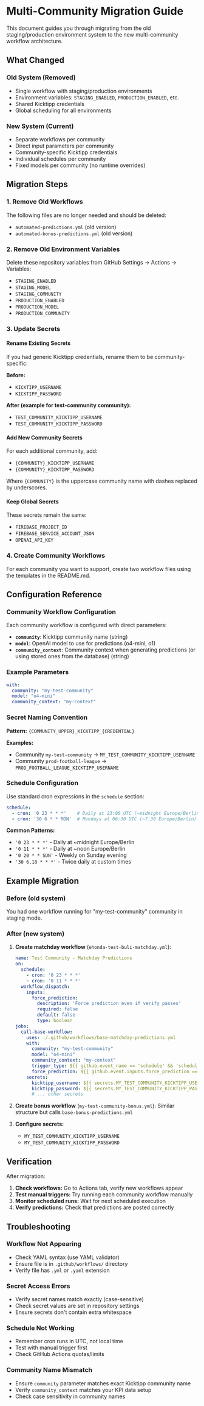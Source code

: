 # Multi-Community Migration Guide

This document guides you through migrating from the old staging/production environment system to the new multi-community workflow architecture.

## What Changed

### Old System (Removed)
- Single workflow with staging/production environments
- Environment variables: `STAGING_ENABLED`, `PRODUCTION_ENABLED`, etc.
- Shared Kicktipp credentials
- Global scheduling for all environments

### New System (Current)

- Separate workflows per community
- Direct input parameters per community
- Community-specific Kicktipp credentials
- Individual schedules per community
- Fixed models per community (no runtime overrides)

## Migration Steps

### 1. Remove Old Workflows

The following files are no longer needed and should be deleted:
- `automated-predictions.yml` (old version)
- `automated-bonus-predictions.yml` (old version)

### 2. Remove Old Environment Variables

Delete these repository variables from GitHub Settings → Actions → Variables:
- `STAGING_ENABLED`
- `STAGING_MODEL` 
- `STAGING_COMMUNITY`
- `PRODUCTION_ENABLED`
- `PRODUCTION_MODEL`
- `PRODUCTION_COMMUNITY`

### 3. Update Secrets

#### Rename Existing Secrets
If you had generic Kicktipp credentials, rename them to be community-specific:

**Before:**
- `KICKTIPP_USERNAME`
- `KICKTIPP_PASSWORD`

**After (example for test-community community):**
- `TEST_COMMUNITY_KICKTIPP_USERNAME`
- `TEST_COMMUNITY_KICKTIPP_PASSWORD`

#### Add New Community Secrets
For each additional community, add:
- `{COMMUNITY}_KICKTIPP_USERNAME`
- `{COMMUNITY}_KICKTIPP_PASSWORD`

Where `{COMMUNITY}` is the uppercase community name with dashes replaced by underscores.

#### Keep Global Secrets
These secrets remain the same:
- `FIREBASE_PROJECT_ID`
- `FIREBASE_SERVICE_ACCOUNT_JSON`
- `OPENAI_API_KEY`

### 4. Create Community Workflows

For each community you want to support, create two workflow files using the templates in the README.md.

## Configuration Reference

### Community Workflow Configuration

Each community workflow is configured with direct parameters:

- **`community`**: Kicktipp community name (string)
- **`model`**: OpenAI model to use for predictions (o4-mini, o1)  
- **`community_context`**: Community context when generating predictions (or using stored ones from the database) (string)

### Example Parameters
```yaml
with:
  community: "my-test-community"
  model: "o4-mini"
  community_context: "my-context"
```

### Secret Naming Convention

**Pattern:** `{COMMUNITY_UPPER}_KICKTIPP_{CREDENTIAL}`

**Examples:**
- Community `my-test-community` → `MY_TEST_COMMUNITY_KICKTIPP_USERNAME`
- Community `prod-football-league` → `PROD_FOOTBALL_LEAGUE_KICKTIPP_USERNAME`

### Schedule Configuration

Use standard cron expressions in the `schedule` section:

```yaml
schedule:
  - cron: '0 23 * * *'    # Daily at 23:00 UTC (~midnight Europe/Berlin)
  - cron: '30 6 * * MON'  # Mondays at 06:30 UTC (~7:30 Europe/Berlin)
```

**Common Patterns:**
- `'0 23 * * *'` - Daily at ~midnight Europe/Berlin
- `'0 11 * * *'` - Daily at ~noon Europe/Berlin  
- `'0 20 * * SUN'` - Weekly on Sunday evening
- `'30 6,18 * * *'` - Twice daily at custom times

## Example Migration

### Before (old system)
You had one workflow running for "my-test-community" community in staging mode.

### After (new system)

1. **Create matchday workflow** (`ehonda-test-buli-matchday.yml`):
   ```yaml
   name: Test Community - Matchday Predictions
   on:
     schedule:
       - cron: '0 23 * * *'
       - cron: '0 11 * * *'
     workflow_dispatch:
       inputs:
         force_prediction:
           description: 'Force prediction even if verify passes'
           required: false
           default: false
           type: boolean
   jobs:
     call-base-workflow:
       uses: ./.github/workflows/base-matchday-predictions.yml
       with:
         community: "my-test-community"
         model: "o4-mini"
         community_context: "my-context"
         trigger_type: ${{ github.event_name == 'schedule' && 'scheduled' || 'manual' }}
         force_prediction: ${{ github.event.inputs.force_prediction == 'true' }}
       secrets:
         kicktipp_username: ${{ secrets.MY_TEST_COMMUNITY_KICKTIPP_USERNAME }}
         kicktipp_password: ${{ secrets.MY_TEST_COMMUNITY_KICKTIPP_PASSWORD }}
         # ... other secrets
   ```

2. **Create bonus workflow** (`my-test-community-bonus.yml`):
   Similar structure but calls `base-bonus-predictions.yml`

3. **Configure secrets:**
   - `MY_TEST_COMMUNITY_KICKTIPP_USERNAME`
   - `MY_TEST_COMMUNITY_KICKTIPP_PASSWORD`

## Verification

After migration:

1. **Check workflows:** Go to Actions tab, verify new workflows appear
2. **Test manual triggers:** Try running each community workflow manually
3. **Monitor scheduled runs:** Wait for next scheduled execution
4. **Verify predictions:** Check that predictions are posted correctly

## Troubleshooting

### Workflow Not Appearing
- Check YAML syntax (use YAML validator)
- Ensure file is in `.github/workflows/` directory
- Verify file has `.yml` or `.yaml` extension

### Secret Access Errors  
- Verify secret names match exactly (case-sensitive)
- Check secret values are set in repository settings
- Ensure secrets don't contain extra whitespace

### Schedule Not Working
- Remember cron runs in UTC, not local time
- Test with manual trigger first
- Check GitHub Actions quotas/limits

### Community Name Mismatch

- Ensure `community` parameter matches exact Kicktipp community name
- Verify `community_context` matches your KPI data setup
- Check case sensitivity in community names

